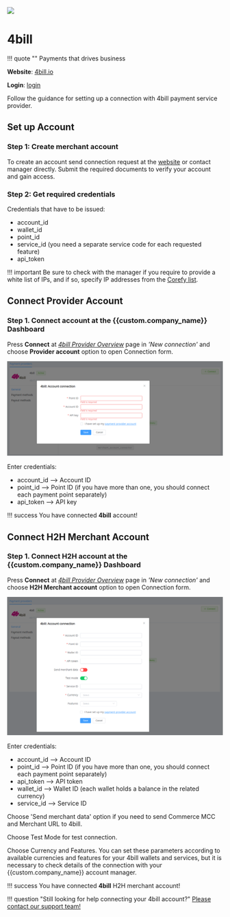<img src="https://static.openfintech.io/payment_providers/4bill/logo.svg?w=400" width="400px" >

# 4bill

!!! quote ""
    Payments that drives business

**Website**: [4bill.io](https://4bill.io/)

**Login**: [login](https://cabinet.4bill.io/login)

Follow the guidance for setting up a connection with 4bill payment service provider.

## Set up Account

### Step 1: Create merchant account

To create an account send connection request at the [website](https://4bill.io/) or contact manager directly. Submit the required documents to verify your account and gain access.

### Step 2: Get required credentials

Credentials that have to be issued:

* account_id
* wallet_id
* point_id
* service_id (you need a separate service code for each requested feature)
* api_token

!!! important
    Be sure to check with the manager if you require to provide a white list of IPs, and if so, specify IP addresses from the [Corefy list](/integration/ips/).

## Connect Provider Account

### Step 1. Connect account at the {{custom.company_name}} Dashboard

Press **Connect** at [*4bill Provider Overview*]({{custom.dashboard_base_url}}connect-directory/payment-providers/4bill/general) page in *'New connection'* and choose **Provider account** option to open Connection form.

![Connect](images/provider-account.png)

Enter credentials:

* account_id --> Account ID
* point_id --> Point ID (if you have more than one, you should connect each payment point separately)
* api_token --> API key

!!! success
    You have connected **4bill** account!

## Connect H2H Merchant Account

### Step 1. Connect H2H account at the {{custom.company_name}} Dashboard

Press **Connect** at [*4bill Provider Overview*]({{custom.dashboard_base_url}}connect-directory/payment-providers/4bill/general) page in *'New connection'* and choose **H2H Merchant account** option to open Connection form.

![Connect](images/h2h-merchant-account.png)

Enter credentials:

* account_id --> Account ID
* point_id --> Point ID (if you have more than one, you should connect each payment point separately)
* api_token --> API token
* wallet_id --> Wallet ID (each wallet holds a balance in the related currency)
* service_id --> Service ID

Choose 'Send merchant data' option if you need to send Commerce MCC and Merchant URL to 4bill.

Choose Test Mode for test connection.

Choose Currency and Features. You can set these parameters according to available currencies and features for your 4bill wallets and services, but it is necessary to check details of the connection with your {{custom.company_name}} account manager.

!!! success
    You have connected **4bill** H2H merchant account!

!!! question "Still looking for help connecting your 4bill account?"
    <!--email_off-->[Please contact our support team!](mailto:{{custom.support_email}})<!--/email_off-->

